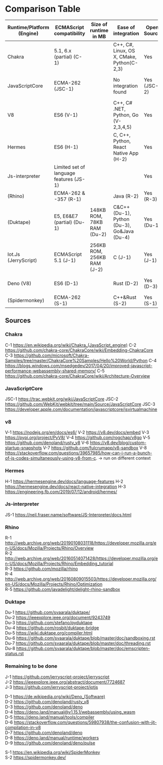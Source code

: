 # Comparison Table

| Runtime/Platform (Engine) | ECMAScript compatibility                    | Size of runtime in MB      | Ease of integration                         | Open Source  | WASM support                       | Ability to precompile Scripts | Intelligence within runtime                 | Support for isolation             | Multithreading support                      | Planned support          |
|---------------------------|---------------------------------------------|----------------------------|---------------------------------------------|--------------|------------------------------------|-------------------------------|---------------------------------------------|-----------------------------------|---------------------------------------------|--------------------------|
| Chakra                    | 5.1, 6.x (partial)  (C-1)                   |                            | C++, C#, Linux, OS X, CMake, Python(C-2,3)  | Yes          | Yes (C-4) 			      |                                | Simple JIT: low opt.Full JIT: high opt (C-5)|                            | Not directly, though Web Worker API. (C-4)| Community project        | 
| JavaScriptCore            | ECMA-262 (JSC-1)                            |                            | No integration found                        | Yes (JSC-2)  | Yes                                | Yes                           | DFG and FTL compilers (JSC-3)                     | Yes (JSC-3)               | Yes(JSC-3)                                  | Active Project                        |
| V8                        | ES6 (V-1)                                   |                            | C++, C# .NET, Python, Go (V-2,3,4,5)        | Yes          | Yes                                | Yes   (V-6)                   | A lot                                       | Yes (V-7)                 | Yes (V-8)                                   | Active Development         |
| Hermes                    | ES6 (H-1)                                   |                            | C, C++, Python, React Native App (H-2)      | Yes          | No                                 |                               | No JIT, but ahed compilation (H-3) | No                        |                                             |                          |
| Js-interpreter            | Limited set of language features (JS-1)     |                            |                                             | Yes          | No                                 |                               | No intelligence (JS-1)                             | Different instances (JS-1)| Yes, multiple instances together (JS-1)     |                          |
| (Rhino)                   | ECMA-262 & -357 (R-1)                       |                            | Java (R-2)                                  | Yes (R-3)    |                                    |                               | Yes (R-4)                                   | Yes (R-5)                         | Yes, because of the JVM?                    | Active (R-3)             |
| (Duktape)   		 | E5, E6&E7 (partial) (Du-1)                  | 148KB ROM, 78KB RAM (Du-2) | C&C++ (Du-1), Python (Du-3), Go&Java (Du-4) | Yes (Du-1)   | No (Du-8)                          |                               | Almost no optimization (Du-5)               | Yes (Du-6)                        | On separate heaps (Du-7)             | Active (Du-1)            |
| Iot.Js (JerryScript)      | ECMAScript 5.1 (J-1)                        | 256KB ROM, 256KB RAM (J-2) | C (J-1)                         	         | Yes (J-1)    |                                    | Snapshot (J-1)                |                                             |                                   |                                             | IoT.js not active (J-3)  |
| Deno (V8)                 | ES6 (D-1)                                   |                            | Rust (D-2)                      	         | Yes (D-3)    | Yes (D-4)                          | Using TypeScript (D-5)        | JIT (D-6)                                   | Sandboxing (D-7)                  | Using workers (D-8)                         | Active Development (D-9) |
| (Spidermonkey)            | ECMA-262 (S-1)                              |                            | C++&Rust (S-2)								 | Yes (S-1)    | Yes (S-2)							 |                               |                                             |                                   |                                             |                          |

## Sources

### Chakra 
C-1 https://en.wikipedia.org/wiki/Chakra_(JavaScript_engine)
C-2 https://github.com/chakra-core/ChakraCore/wiki/Embedding-ChakraCore
C-3 https://github.com/microsoft/Chakra-Samples/tree/master/ChakraCore%20Samples/Hello%20World/Python
C-4 https://blogs.windows.com/msedgedev/2017/04/20/improved-javascript-performance-webassembly-shared-memory/
C-5 https://github.com/chakra-core/ChakraCore/wiki/Architecture-Overview

### JavaScriptCore
JSC-1 https://trac.webkit.org/wiki/JavaScriptCore
JSC-2 https://github.com/WebKit/webkit/tree/main/Source/JavaScriptCore
JSC-3 https://developer.apple.com/documentation/javascriptcore/jsvirtualmachine

### v8
V-1 https://nodejs.org/en/docs/es6/
V-2 https://v8.dev/docs/embed
V-3 https://pypi.org/project/PyV8/
V-4 https://github.com/rogchap/v8go
V-5 https://github.com/denoland/rusty_v8
V-6 https://v8.dev/blog/custom-startup-snapshots
V-7 https://github.com/fulcrumapp/v8-sandbox
V-8 https://stackoverflow.com/questions/39657985/how-can-i-run-a-bunch-of-js-codes-simultaneously-using-v8-from-c.  -> run on different context


### Hermes
H-1 https://hermesengine.dev/docs/language-features
H-2 https://hermesengine.dev/docs/react-native-integration
H-3 https://engineering.fb.com/2019/07/12/android/hermes/

### Js-interpreter
JS-1 https://neil.fraser.name/software/JS-Interpreter/docs.html

### Rhino
R-1 http://web.archive.org/web/20190108031118/https://developer.mozilla.org/en-US/docs/Mozilla/Projects/Rhino/Overview<br />
R-2 http://web.archive.org/web/20160514071428/https://developer.mozilla.org/en-US/docs/Mozilla/Projects/Rhino/Embedding_tutorial<br />
R-3 https://github.com/mozilla/rhino<br />
R-4 http://web.archive.org/web/20160809015503/https://developer.mozilla.org/en-US/docs/Mozilla/Projects/Rhino/Optimization<br />
R-5 https://github.com/javadelight/delight-rhino-sandbox<br />

### Duktape
Du-1 https://github.com/svaarala/duktape/<br />
Du-2 https://ieeexplore.ieee.org/document/9243749<br />
Du-3 https://github.com/stefano/pyduktape<br />
Du-4 https://github.com/rosbit/duktape-bridge<br />
Du-5 https://wiki.duktape.org/compiler.html<br />
Du-6 https://github.com/svaarala/duktape/blob/master/doc/sandboxing.rst<br />
Du-7 https://github.com/svaarala/duktape/blob/master/doc/threading.rst<br />
Du-8 https://github.com/svaarala/duktape/blob/master/doc/emscripten-status.rst


### Remaining to be done

J-1 https://github.com/jerryscript-project/jerryscript<br />
J-2 https://ieeexplore.ieee.org/abstract/document/7724687<br />
J-3 https://github.com/jerryscript-project/iotjs<br />

D-1 https://de.wikipedia.org/wiki/Deno_(Software)<br />
D-2 https://github.com/denoland/rusty_v8<br />
D-3 https://github.com/denoland/deno<br />
D-4 https://deno.land/manual@v1.15.1/webassembly/using_wasm<br />
D-5 https://deno.land/manual/tools/compiler<br />
D-6 https://stackoverflow.com/questions/59807938/the-confusion-with-jit-compilation-in-v8<br />
D-7 https://github.com/denoland/deno<br />
D-8 https://deno.land/manual/runtime/workers<br />
D-9 https://github.com/denoland/deno/pulse<br />

S-1 https://en.wikipedia.org/wiki/SpiderMonkey<br />
S-2 https://spidermonkey.dev/<br />

